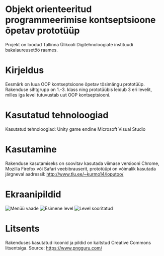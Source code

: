 # Objekt orienteeritud programmeerimise kontseptsioone õpetav prototüüp
Projekt on loodud Tallinna Ülikooli Digitehnoloogiate instituudi bakalaureusetöö raames.
 
# Kirjeldus
Eesmärk on luua OOP kontseptsioone õpetav tõsimängu prototüüp. Rakenduse sihtgrupp on 1.-3. klass ning prototüübis leidub 3 eri levelit, milles iga level tutuvustab uut OOP kontseptsiooni.

# Kasutatud tehnoloogiad
Kasutatud tehnoloogiad:
Unity game endine
Microsoft Visual Studio

# Kasutamine
Rakenduse kasutamiseks on soovitav kasutada viimase versiooni Chrome, Mozilla Firefox või Safari veebibrauserit, prototüüpi on võimalik kasutada järgneval aadressil: 
http://www.tlu.ee/~kurmo14/loputoo/

# Ekraanipildid
![Menüü vaade](https://www.upload.ee/image/11815684/menuu_vaade.jpg)
![Esimene level](https://www.upload.ee/image/11815686/level_1.jpg)
![Level sooritatud](https://www.upload.ee/image/11815687/levelid_sooritatud.jpg)

# Litsents
Rakenduses kasutatud ikoonid ja pildid on kaitstud Creative Commons litsentsiga. Source: https://www.pngguru.com/
